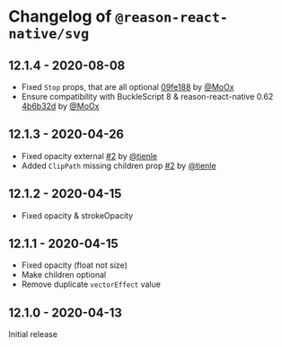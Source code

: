 # Changelog of `@reason-react-native/svg`

## 12.1.4 - 2020-08-08

- Fixed `Stop` props, that are all optional [09fe188](https://github.com/reason-react-native/svg/commit/09fe188) by [@MoOx](https://github.com/MoOx)
- Ensure compatibility with BuckleScript 8 & reason-react-native 0.62 [4b6b32d](https://github.com/reason-react-native/svg/commit/4b6b32d) by [@MoOx](https://github.com/MoOx)

## 12.1.3 - 2020-04-26

- Fixed opacity external [#2](https://github.com/reason-react-native/svg/pull/2) by [@tienle](https://github.com/tienle)
- Added `ClipPath` missing children prop [#2](https://github.com/reason-react-native/svg/pull/2) by [@tienle](https://github.com/tienle)

## 12.1.2 - 2020-04-15

- Fixed opacity & strokeOpacity

## 12.1.1 - 2020-04-15

- Fixed opacity (float not size)
- Make children optional
- Remove duplicate `vectorEffect` value

## 12.1.0 - 2020-04-13

Initial release
